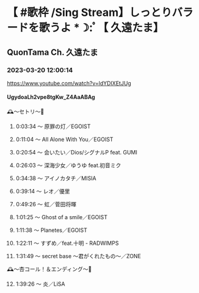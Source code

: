# 【 #歌枠 /Sing Stream】しっとりバラードを歌うよ *☽:ﾟ【 久遠たま】

## QuonTama Ch. 久遠たま

### 2023-03-20 12:00:14

https://www.youtube.com/watch?v=ldYDIXEtJUg

#### UgydoaLh2vpe8tgKw_Z4AaABAg

🕰～セトリ～🥀



01. 0:03:34 ～ 原罪の灯／EGOIST

02. 0:11:04 ～ All Alone With You／EGOIST

03. 0:20:54 ～ 会いたい／Dios/シグナルP feat. GUMI

04. 0:26:03 ～ 深海少女／ゆうゆ feat.初音ミク

05. 0:34:38 ～ アイノカタチ／MISIA

06. 0:39:14 ～ レオ／優里

07. 0:49:26 ～ 虹／菅田将暉

08. 1:01:25 ～ Ghost of a smile／EGOIST

09. 1:11:38 ～ Planetes／EGOIST

10. 1:22:11 ～ すずめ／feat.十明 - RADWIMPS

11. 1:31:49 ～ secret base ～君がくれたもの～／ZONE



🕰～杏コール！＆エンディング～🥀



12. 1:39:26 ～ 炎／LiSA

